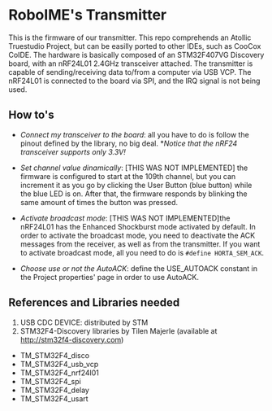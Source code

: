 RoboIME's Transmitter
=====================

This is the firmware of our transmitter. This repo comprehends an Atollic Truestudio Project, but can be easilly ported to other IDEs, such as CooCox CoIDE. The hardware is basically composed of an STM32F407VG Discovery board, with an nRF24L01 2.4GHz transceiver attached. The transmitter is capable of sending/receiving data to/from a computer via USB VCP. The nRF24L01 is connected to the board via SPI, and the IRQ signal is not being used.

How to's
--------
- *Connect my transceiver to the board*: all you have to do is follow the pinout defined by the library, no big deal. **Notice that the nRF24 transceiver supports only 3.3V!* 

- *Set channel value dinamically*: [THIS WAS NOT IMPLEMENTED] the firmware is configured to start at the 109th channel, but you can increment it as you go by clicking the User Button (blue button) while the blue LED is on. After that, the firmware responds by blinking the same amount of times the button was pressed.

- *Activate broadcast mode*: [THIS WAS NOT IMPLEMENTED]the nRF24L01 has the Enhanced Shockburst mode activated by default. In order to activate the broadcast mode, you need to deactivate the ACK messages from the receiver, as well as from the transmitter. If you want to activate broadcast mode, all you need to do is `#define HORTA_SEM_ACK`.

- *Choose use or not the AutoACK*: define the USE_AUTOACK constant in the Project properties' page in order to use AutoACK.

References and Libraries needed
-------------------------------
1. USB CDC DEVICE: distributed by STM
2. STM32F4-Discovery libraries by Tilen Majerle (available at http://stm32f4-discovery.com)
- TM_STM32F4_disco
- TM_STM32F4_usb_vcp 
- TM_STM32F4_nrf24l01
- TM_STM32F4_spi
- TM_STM32F4_delay
- TM_STM32F4_usart

